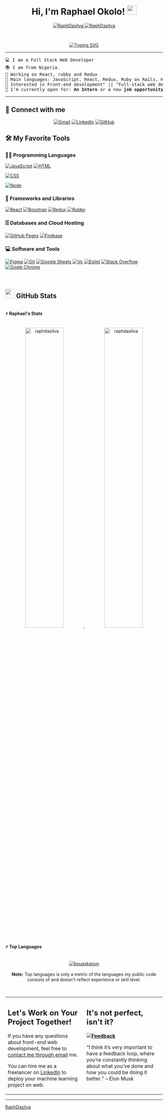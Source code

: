 <h1 align="center">
Hi, I'm Raphael Okolo!
	<a href="https://github.com/RaphDasilva" target="_self">
		<img src="https://media.giphy.com/media/hvRJCLFzcasrR4ia7z/giphy.gif" width="30">
	</a>
</h1>
<p align="center">
	<a href="https://github.com/RaphDasilva">
		<img src="https://komarev.com/ghpvc/?username=bouaskaoun&label=Profile%20views&color=0e75b6&style=flat" alt="RaphDasilva" />
	</a>
	<a href="https://github.com/RaphDasilva">
		<img src="https://img.shields.io/github/followers/bouaskaoun?label=Followers" alt="RaphDasilva" />
	</a>
</p>
<br/>
<p align="center">
	<a href="https://git.io/typing-svg"><img src="https://readme-typing-svg.herokuapp.com?font=Fira+Code&weight=600&pause=1000&color=F7855B&width=435&lines=Full-Stack+Software+Developer+;JavaScript+with+a+love+for+React+;Love+playing+with+photoshop;Open+to+new+opportunities." alt="Typing SVG" /></a>
  </p>

<hr>

<pre>
💻 I am a Full Stack Web Developer
📚 I am from Nigeria.
🔭 Working on React, rubby and Redux
🌟 Main languages: JavaScript, React, Redux, Ruby on Rails, HTML/CSS,
🚩 Interested in Front-end development" || "Full-stack web development
🤔 I’m currently open for: <b>An Intern</b> or a new <b>job opportunity</b>, this is <a href="#" target="_blank">MY RESUME.</a>
</pre>
<hr>

## 🤝 Connect with me
<p align="center">
	<a href="mailto:dasilvaz2017@gmail.com"><img img src="https://img.shields.io/badge/gmail-%23EA4335.svg?style=plastic&logo=gmail&logoColor=white" alt="Gmail"/></a>
	<a href="https://www.linkedin.com/in/raphael-okolo-480012227/"><img src="https://img.shields.io/badge/linkedin-%230A66C2.svg?style=plastic&logo=linkedin&logoColor=white" alt="LinkedIn"/></a>
	<a href="https://github.com/RaphDasilva/"><img src="https://img.shields.io/badge/github-%23181717.svg?style=plastic&logo=github&logoColor=white" alt="GitHub"/></a>
</p>

## 🛠️ My Favorite Tools

### 👨‍💻 Programming Languages

<p>
    <a href="https://github.com/RaphDasilva"><img alt="JavaScript" src="https://img.shields.io/badge/JavaScript%20-%23F7DF1E.svg?logo=javascript&logoColor=black"></a>
    <a href="https://github.com/RaphDasilva"><img alt="HTML" src="https://img.shields.io/badge/HTML5-E34F26?style=for-the-badge&logo=html5&logoColor=white"></a>
  
  <a href="https://github.com/RaphDasilva"><img alt="CSS" src="https://img.shields.io/badge/CSS3-1572B6?style=for-the-badge&logo=css3&logoColor=white"></a>
  
  <a href="https://github.com/RaphDasilva"><img alt="Node" src="https://img.shields.io/badge/Node.js-43853D?style=for-the-badge&logo=node.js&logoColor=white"></a>

### 🧰 Frameworks and Libraries

<p>
    <a href="https://github.com/RaphDasilva"><img alt="React" src="https://img.shields.io/badge/React-20232A?style=for-the-badge&logo=react&logoColor=61DAFB"></a>
    <a href="https://github.com/RaphDasilva"><img alt="Boostrap" src="https://img.shields.io/badge/Bootstrap-563D7C?style=for-the-badge&logo=bootstrap&logoColor=white"></a>
    <a href="https://github.com/RaphDasilva"><img alt="Redux" src="https://img.shields.io/badge/Redux-593D88?style=for-the-badge&logo=redux&logoColor=white"></a>
    <a href="https://github.com/RaphDasilva"><img alt="Rubby" src="https://img.shields.io/badge/Ruby_on_Rails-CC0000?style=for-the-badge&logo=ruby-on-rails&logoColor=white"></a>
</p>

### 🗄️ Databases and Cloud Hosting

<p>
    <a href="https://github.com/RaphDasilva"><img alt="GitHub Pages" src="https://img.shields.io/badge/GitHub%20Pages-%23327FC7.svg?logo=github&logoColor=white"></a>
    <a href="https://github.com/RaphDasilva"><img alt="Firebase" src ="https://img.shields.io/badge/Firebase-%23FF6F00.svg?logo=firebase&logoColor=white"></a>
</p>

### 💻 Software and Tools

<p>
    <a href="https://github.com/RaphDasilva"><img alt="Figma" src="https://img.shields.io/badge/Figma-F24E1E?style=for-the-badge&logo=figma&logoColor=white"></a>
    <a href="https://github.com/RaphDasilva"><img alt="Git" src="https://img.shields.io/badge/Git%20-%23F05033.svg?logo=git&logoColor=white"></a>
    <a href="https://github.com/RaphDasilva"><img alt="Google Sheets" src="https://img.shields.io/badge/Google%20Sheets%20-%2334A853.svg?logo=google%20sheets&logoColor=white"></a>
    <a href="https://github.com/RaphDasilva"><img alt="Vs" src="https://img.shields.io/badge/Visual_Studio-5C2D91?style=for-the-badge&logo=visual%20studio&logoColor=white"></a>
    <a href="https://github.com/RaphDasilva"><img alt="Eslint" src="https://img.shields.io/badge/eslint-3A33D1?style=for-the-badge&logo=eslint&logoColor=white"></a>
    <a href="https://github.com/RaphDasilva"><img alt="Stack Overflow" src="https://img.shields.io/badge/-Stack%20Overflow-FE7A16?logo=stack-overflow&logoColor=white"></a>
    <a href="https://github.com/Bouaskaoun"><img alt="Gogle Chrome" src="https://img.shields.io/badge/Google_chrome-4285F4?style=for-the-badge&logo=Google-chrome&logoColor=white"></a>
</p>
</br>

<!--
### 👨🏽‍💻 Workspace
<p>
    <a href="https://github.com/RaphDasilva"><img alt="Macbook Air M1" src="https://img.shields.io/badge/Apple-MacBook_Air_2020-999999?style=for-the-badge&logo=apple&logoColor=white"></a>
</p>
-->


## <a href="https://github.com/RaphDasilva"><img src="https://www.blumbergdigital.com/wp-content/uploads/2020/10/stats-graphic-statistics-business-512.png" width="30"></a> GitHub Stats

<br/>
<summary><b>⚡ Raphael's Stats</b></summary>
<br/>
<p align="center">
	<a href="https://github.com/RaphDasilva">
	<img width="49.5%" src="https://github-readme-stats.vercel.app/api?username=raphdasilva&show_icons=true" alt="raphdasilva">
	<img width="49.5%" src="https://github-readme-streak-stats.herokuapp.com/?user=raphdasilva" alt="raphdasilva">
	</a>
	<br/>
</p>
<br/>
<!--
<summary><b>⚡ Activity graph</b></summary>
<br/>
<p align="center">
	<a href="https://github.com/RaphDasilva">
		<img src="https://activity-graph.herokuapp.com/graph?username=raphdasilva&bg_color=ffffff&color=000000&line=000000&point=000000&area=true&hide_border=true" alt="raphdasilva">
	</a>
</p>
<br/>
-->
<summary><b>⚡ Top Languages</b></summary>
<br/>

<p align="center">
	<a href="https://github.com/RaphDasilva">
	<img src="https://github-readme-stats.vercel.app/api/top-langs/?username=raphdasilva&langs_count=8&layout=compact" alt="bouaskaoun">
	</a>
	<br/>
<br/>
<b>Note:</b> Top languages is only a metric of the languages my public code consists of and doesn't reflect experience or skill level.
</p>
<br/>

<table style="border: none">
  <tr>
  <td width="50%" valign="top">

## Let's Work on Your Project Together!

If you have any questions about front-end web development, feel free to <a href="mailto:dasilvaz2017@gmail.com">contact me through email</a> me.

You can hire me as a freelancer on <a href="https://www.linkedin.com/in/raphael-okolo-480012227/">LinkedIn</a> to deploy your machine learning project on web.

  </td>
  <td width="50%" valign="top">

## It's not perfect, isn't it?

**<a href="https://github.com/RaphDasilva"><img alt="Feedback" src="https://img.shields.io/badge/Ask%20me-anything-1abc9c.svg"></a>**

“I think it’s very important to have a feedback loop, where you’re constantly thinking about what you’ve done and how you could be doing it better.”
– Elon Musk

  </td>
  </tr>
</table>

------

[RaphDasilva](https://github.com/RaphDasilva)
